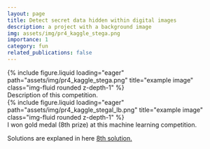 ```yaml
---
layout: page
title: Detect secret data hidden within digital images
description: a project with a background image
img: assets/img/pr4_kaggle_stega.png
importance: 1
category: fun
related_publications: false
---
```




<div class="row">
    <div class="col-sm mt-3 mt-md-0">
        {% include figure.liquid loading="eager" path="assets/img/pr4_kaggle_stega.png" title="example image" class="img-fluid rounded z-depth-1" %}
    </div>
</div>
<div class="caption">
    Description of this competition.
</div>

<div class="row">
    <div class="col-sm mt-3 mt-md-0">
        {% include figure.liquid loading="eager" path="assets/img/pr4_kaggle_stegal_lb.png" title="example image" class="img-fluid rounded z-depth-1" %}
    </div>
</div>
<div class="caption">
    I won gold medal (8th prize) at this machine learning competition.
</div>

Solutions are explaned in here <a href='https://www.kaggle.com/competitions/alaska2-image-steganalysis/discussion/168519'>8th solution.</a>

